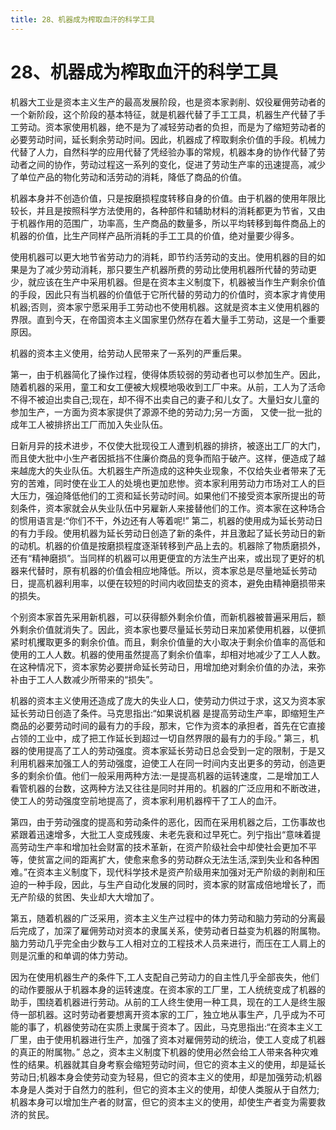 ```yaml
---
title: 28、机器成为榨取血汗的科学工具
---
```

# 28、机器成为榨取血汗的科学工具

机器大工业是资本主义生产的最高发展阶段，也是资本家剥削、奴役雇佣劳动者的一个新阶段，这个阶段的基本特征，就是机器代替了手工工具，机器生产代替了手工劳动。资本家使用机器，绝不是为了减轻劳动者的负担，而是为了缩短劳动者的必要劳动时间，延长剩余劳动时间。因此，机器成了榨取剩余价值的手段。机械力代替了人力，自然科学的应用代替了凭经验办事的常规，机器本身的协作代替了劳动者之间的协作，劳动过程这一系列的变化，促进了劳动生产率的迅速提高，减少了单位产品的物化劳动和活劳动的消耗，降低了商品的价值。

机器本身并不创造价值，只是按磨损程度转移自身的价值。由于机器的使用年限比较长，并且是按照科学方法使用的，各种部件和辅助材料的消耗都更为节省，又由于机器作用的范围广，功率高，生产商品的数量多，所以平均转移到每件商品上的机器的价值，比生产同样产品所消耗的手工工具的价值，绝对量要少得多。

使用机器可以更大地节省劳动力的消耗，即节约活劳动的支出。使用机器的目的如果是为了减少劳动消耗，那只要生产机器所费的劳动比使用机器所代替的劳动更少，就应该在生产中采用机器。但是在资本主义制度下，机器被当作生产剩余价值的手段，因此只有当机器的价值低于它所代替的劳动力的价值时，资本家才肯使用机器;否则，资本家宁愿采用手工劳动也不使用机器。这就是资本主义使用机器的界限。直到今天，在帝国资本主义国家里仍然存在着大量手工劳动，这是一个重要原因。

机器的资本主义使用，给劳动人民带来了一系列的严重后果。

第一，由于机器简化了操作过程，使得体质较弱的劳动者也可以参加生产。因此，随着机器的采用，童工和女工便被大规模地吸收到工厂中来。从前，工人为了活命不得不被迫出卖自己;现在，却不得不出卖自己的妻子和儿女了。大量妇女儿童的参加生产，一方面为资本家提供了源源不绝的劳动力;另一方面， 又使一批一批的成年工人被排挤出工厂而加入失业队伍。

日新月异的技术进步，不仅使大批现役工人遭到机器的排挤，被逐出工厂的大门，而且使大批中小生产者因抵挡不住廉价商品的竞争而陷于破产。这样，便造成了越来越庞大的失业队伍。大机器生产所造成的这种失业现象，不仅给失业者带来了无穷的苦难，同时使在业工人的处境也更加悲惨。资本家利用劳动力市场对工人的巨大压力，强迫降低他们的工资和延长劳动时间。如果他们不接受资本家所提出的苛刻条件，资本家就会从失业队伍中另雇新人来接替他们的工作。资本家在这种场合的惯用语言是:“你们不干，外边还有人等着呢!”
第二，机器的使用成为延长劳动日的有力手段。使用机器为延长劳动日创造了新的条件，并且激起了延长劳动日的新的动机。机器的价值是按磨损程度逐渐转移到产品上去的。机器除了物质磨损外，还有“精神磨损”。当同样的机器可以用更便宜的方法生产出来，或出现了更好的机器来代替时，原有机器的价值会相应地降低。所以，资本家总是尽量地延长劳动日，提高机器利用率，以便在较短的时间内收回垫支的资本，避免由精神磨损带来的损失。

个别资本家首先采用新机器，可以获得额外剩余价值，而新机器被普遍采用后，额外剩余价值就消失了。因此，资本家也要尽量延长劳动日来加紧使用机器，以便抓紧时机攫取更多的剩余价值。而且，剩余价值量的大小取决于剩余价值率的高低和使用的工人人数。机器的使用虽然提高了剩余价值率，却相对地减少了工人人数。在这种情况下，资本家势必要拼命延长劳动日，用增加绝对剩余价值的办法，来弥补由于工人人数减少所带来的“损失”。

机器的资本主义使用还造成了庞大的失业人口，使劳动力供过于求，这又为资本家延长劳动日创造了条件。马克思指出:“如果说机器 是提高劳动生产率，即缩短生产商品的必要劳动时间的最有力的手段，那末，它作为资本的承担者，首先在它直接占领的工业中，成了把工作延长到超过一切自然界限的最有力的手段。”
第三，机器的使用提高了工人的劳动强度。资本家延长劳动日总会受到一定的限制，于是又利用机器来加强工人的劳动强度，迫使工人在同一时间内支出更多的劳动，创造更多的剩余价值。他们一般采用两种方法:一是提高机器的运转速度，二是增加工人看管机器的台数，这两种方法又往往是同时并用的。机器的广泛应用和不断改进，使工人的劳动强度空前地提高了，资本家利用机器榨干了工人的血汗。

第四，由于劳动强度的提高和劳动条件的恶化，因而在采用机器之后，工伤事故也紧跟着迅速增多，大批工人变成残废、未老先衰和过早死亡。列宁指出“意味着提高劳动生产率和增加社会财富的技术革新，在资产阶级社会中却使社会更加不平等，使贫富之间的距离扩大，使愈来愈多的劳动群众无法生活,深到失业和各种困难。”在资本主义制度下，现代科学技术是资产阶级用来加强对无产阶级的剥削和压迫的一种手段，因此，与生产自动化发展的同时，资本家的财富成倍地增长了，而无产阶级的贫困、失业却大大增加了。

第五，随着机器的广泛采用，资本主义生产过程中的体力劳动和脑力劳动的分离最后完成了，加深了雇佣劳动对资本的隶属关系，使劳动者日益变为机器的附属物。脑力劳动几乎完全由少数与工人相对立的工程技术人员来进行，而压在工人肩上的则是沉重的和单调的体力劳动。

因为在使用机器生产的条件下,工人支配自己劳动力的自主性几乎全部丧失，他们的动作要服从于机器本身的运转速度。在资本家的工厂里，工人统统变成了机器的助手，围绕着机器进行劳动。从前的工人终生使用一种工具，现在的工人是终生服侍一部机器。这时劳动者要想离开资本家的工厂，独立地从事生产，几乎成为不可能的事了，机器使劳动在实质上隶属于资本了。因此，马克思指出:“在资本主义工厂里，由于使用机器进行生产，加强了资本对雇佣劳动的统治，使工人变成了机器的真正的附属物。”
总之，资本主义制度下机器的使用必然会给工人带来各种灾难性的结果。机器就其自身考察会缩短劳动时间，但它的资本主义的使用，却是延长劳动日;机器本身会使劳动变为轻易，但它的资本主义的使用，却是加强劳动;机器本身是人类对于自然力的胜利，但它的资本主义的使用，却使人类服从于自然力;机器本身可以增加生产者的财富，但它的资本主义的使用，却使生产者变为需要救济的贫民。